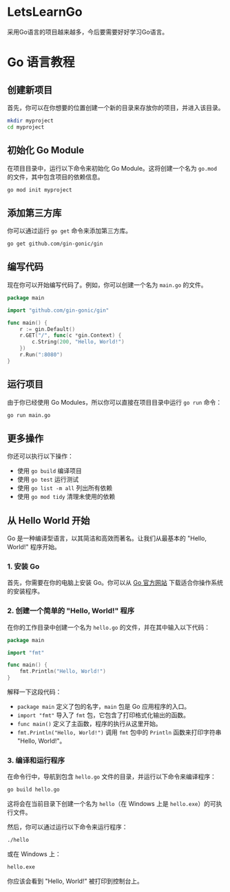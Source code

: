 # LetsLearnGo
采用Go语言的项目越来越多，今后要需要好好学习Go语言。

# Go 语言教程

## 创建新项目

首先，你可以在你想要的位置创建一个新的目录来存放你的项目，并进入该目录。

```bash
mkdir myproject
cd myproject
```

## 初始化 Go Module

在项目目录中，运行以下命令来初始化 Go Module。这将创建一个名为 `go.mod` 的文件，其中包含项目的依赖信息。

```bash
go mod init myproject
```

## 添加第三方库

你可以通过运行 `go get` 命令来添加第三方库。

```bash
go get github.com/gin-gonic/gin
```

## 编写代码

现在你可以开始编写代码了。例如，你可以创建一个名为 `main.go` 的文件。

```go
package main

import "github.com/gin-gonic/gin"

func main() {
    r := gin.Default()
    r.GET("/", func(c *gin.Context) {
        c.String(200, "Hello, World!")
    })
    r.Run(":8080")
}
```

## 运行项目

由于你已经使用 Go Modules，所以你可以直接在项目目录中运行 `go run` 命令：

```bash
go run main.go
```

## 更多操作

你还可以执行以下操作：

- 使用 `go build` 编译项目
- 使用 `go test` 运行测试
- 使用 `go list -m all` 列出所有依赖
- 使用 `go mod tidy` 清理未使用的依赖

## 从 Hello World 开始

Go 是一种编译型语言，以其简洁和高效而著名。让我们从最基本的 "Hello, World!" 程序开始。

### 1. 安装 Go

首先，你需要在你的电脑上安装 Go。你可以从 [Go 官方网站](https://golang.org/) 下载适合你操作系统的安装程序。

### 2. 创建一个简单的 "Hello, World!" 程序

在你的工作目录中创建一个名为 `hello.go` 的文件，并在其中输入以下代码：

```go
package main

import "fmt"

func main() {
    fmt.Println("Hello, World!")
}
```

解释一下这段代码：

- `package main` 定义了包的名字，`main` 包是 Go 应用程序的入口。
- `import "fmt"` 导入了 `fmt` 包，它包含了打印格式化输出的函数。
- `func main()` 定义了主函数，程序的执行从这里开始。
- `fmt.Println("Hello, World!")` 调用 `fmt` 包中的 `Println` 函数来打印字符串 "Hello, World!"。

### 3. 编译和运行程序

在命令行中，导航到包含 `hello.go` 文件的目录，并运行以下命令来编译程序：

```bash
go build hello.go
```

这将会在当前目录下创建一个名为 `hello`（在 Windows 上是 `hello.exe`）的可执行文件。

然后，你可以通过运行以下命令来运行程序：

```bash
./hello
```

或在 Windows 上：

```bash
hello.exe
```

你应该会看到 "Hello, World!" 被打印到控制台上。
